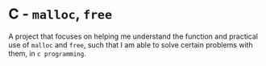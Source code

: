 # C - `malloc`, `free`
A project that focuses on helping me understand the function and practical use of `malloc` and `free`, such that I am able to solve certain problems with them, in `c programming`.
